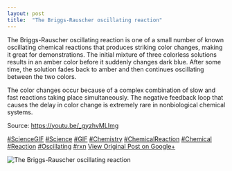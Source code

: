 ```yaml
---
layout: post
title:  "The Briggs-Rauscher oscillating reaction"
---
```


The Briggs-Rauscher oscillating reaction is one of a small number of known oscillating chemical reactions that produces striking color changes, making it great for demonstrations. The initial mixture of three colorless solutions results in an amber color before it suddenly changes dark blue. After some time, the solution fades back to amber and then continues oscillating between the two colors.   
  
The color changes occur because of a complex combination of slow and fast reactions taking place simultaneously. The negative feedback loop that causes the delay in color change is extremely rare in nonbiological chemical systems.   
  
Source: <https://youtu.be/_gyzhvMLImg>  
  
[#ScienceGIF](https://plus.google.com/s/%23ScienceGIF/posts) [#Science](https://plus.google.com/s/%23Science/posts) [#GIF](https://plus.google.com/s/%23GIF/posts) [#Chemistry](https://plus.google.com/s/%23Chemistry/posts) [#ChemicalReaction](https://plus.google.com/s/%23ChemicalReaction/posts) [#Chemical](https://plus.google.com/s/%23Chemical/posts) [#Reaction](https://plus.google.com/s/%23Reaction/posts) [#Oscillating](https://plus.google.com/s/%23Oscillating/posts) [#rxn](https://plus.google.com/s/%23rxn/posts)
[View Original Post on Google+](https://plus.google.com/+ColinSullender/posts/SmYoYMtqZhZ)

![The Briggs-Rauscher oscillating reaction](/assets/img/2015-06-30-The-BriggsRauscher-oscillating-reaction.gif)
